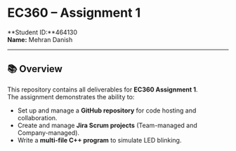 # EC360 – Assignment 1  
**Student ID:**464130  
**Name:** Mehran Danish  

---

## 📚 Overview
This repository contains all deliverables for **EC360 Assignment 1**.  
The assignment demonstrates the ability to:
* Set up and manage a **GitHub repository** for code hosting and collaboration.
* Create and manage **Jira Scrum projects** (Team-managed and Company-managed).
* Write a **multi-file C++ program** to simulate LED blinking.

